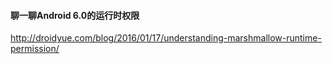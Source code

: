 #### 聊一聊Android 6.0的运行时权限

http://droidyue.com/blog/2016/01/17/understanding-marshmallow-runtime-permission/
